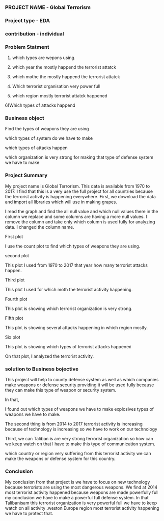 ### PROJECT NAME - Global Terrorism

### Project type - EDA


### contribution - individual

### Problem Statment

1) which types are wepons using.

2) which year the mostly happend the terrorist attatck 

3) which mothe the mostly happend the terrorist attatck 

4) Which terrorist organisation very power full

5) which region mostly terrorist attatck happened

6)Which types of attacks happend 

### Business object

Find the types of weapons they are using

which types of system do we have to make 

which types of attacks happen


which organization is very strong for making that type of defense system we 
have to make 

### Project Summary
My project name is Global Terrorism. This data is available from 1970 to 2017. 
I find that this is a very use the full project for all countries because the terrorist activity is happening everywhere. 
First, we download the data and import all libraries which will use in making grapes. 

I read the graph and find the all null value and which null values there in the column we replace and some columns are having a more null values.
 I remove the column and take only which column is used fully for analyzing data. I changed the column name.

First plot

I use the count plot to find which types of weapons they are using.

second plot

This plot I used from 1970 to 2017 that year how many terrorist attacks happen.

Third plot

This plot I used for which moth the terrorist activity happening.

Fourth plot

This plot is showing which terrorist organization is very strong.

Fifth plot

This plot is showing several attacks happening in which region mostly.

Six plot

This plot is showing which types of terrorist attacks happened 


On that plot, I analyzed the terrorist activity.

### solution to Business bojective

This project will help to county defense system as well as which companies make weapons or defense security providing it will be used fully because they can make this type of weapon or security system.


In that,

 I found out which types of weapons we have to make explosives types of weapons we have to make.

The second thing is from 2014 to 2017 terrorist activity is increasing because of technology is increasing so we have to work on our technology 


Third, we can Taliban is are very strong terrorist organization so how can we keep watch on that I have to make this type of communication system.


which country or region very suffering from this terrorist activity we can make the weapons or defense system for this country.


### Conclusion

My conclusion from that project is we have to focus on new technology because terrorists are using the most dangerous weapons. We find at 2014 most terrorist activity happened because weapons are made powerfully full 
my conclusion we have to make a powerful full defense system. In that Talibanisam this terrorist organization is very powerful full we have to keep watch on all activity .weston Europe region most terrorist activity happening we have to protect that.






